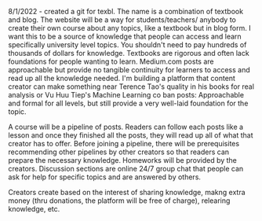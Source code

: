 8/1/2022 - created a git for texbl. The name is a combination of textbook and blog. The website will be a way for students/teachers/ anybody to create their own course about any topics, like a textbook but in blog form. I want this to be a source of knowledge that people can access and learn specifically university level topics. You shouldn't need to pay hundreds of thousands of dollars for knowledge. Textbooks are rigorous and often lack foundations for people wanting to learn. Medium.com posts are approachable but provide no tangible continuity for learners to access and read up all the knowledge needed. I'm building a platform that content creator can make something near Terence Tao's quality in his books for real analysis or Vu Huu Tiep's Machine Learning co ban posts: Approachable and formal for all levels, but still provide a very well-laid foundation for the topic. 

A course will be a pipeline of posts. Readers can follow each posts like a lesson and once they finished all the posts, they will read up all of what that creator has to offer. Before joining a pipeline, there will be prerequisites recommending other pipelines by other creators so that readers can prepare the necessary knowledge. Homeworks will be provided by the creators. Discussion sections are online 24/7 group chat that people can ask for help for specific topics and are answered by others.


Creators create based on the interest of sharing knowledge, makng extra money (thru donations, the platform will be free of charge), relearing knowledge, etc.



